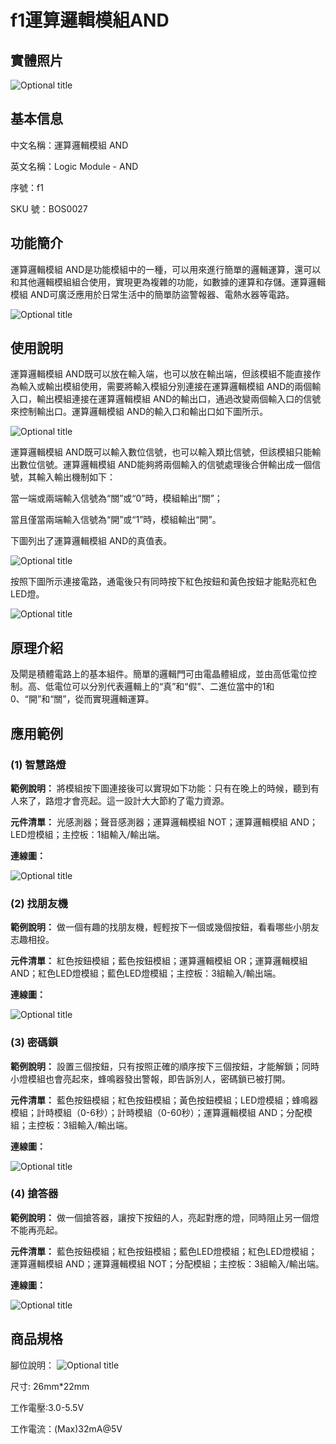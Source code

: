 # f1運算邏輯模組AND

## 實體照片

![Optional title](../.gitbook/assets/boson-luo-ji-yu-mo-kuai-shi-wu-tu.png)

## 基本信息

中文名稱：運算邏輯模組 AND

英文名稱：Logic Module - AND

序號：f1

SKU 號：BOS0027

## 功能簡介

運算邏輯模組 AND是功能模組中的一種，可以用來進行簡單的邏輯運算，還可以和其他邏輯模組組合使用，實現更為複雜的功能，如數據的運算和存儲。運算邏輯模組 AND可廣泛應用於日常生活中的簡單防盜警報器、電熱水器等電路。

![Optional title](../.gitbook/assets/boson-luo-ji-yu-mo-kuai-shi-li.png)

## 使用說明

運算邏輯模組 AND既可以放在輸入端，也可以放在輸出端，但該模組不能直接作為輸入或輸出模組使用，需要將輸入模組分別連接在運算邏輯模組 AND的兩個輸入口，輸出模組連接在運算邏輯模組 AND的輸出口，通過改變兩個輸入口的信號來控制輸出口。運算邏輯模組 AND的輸入口和輸出口如下圖所示。

![Optional title](../.gitbook/assets/boson-luo-ji-yu-mo-kuai-shi-yong-shuo-ming-1.png)

運算邏輯模組 AND既可以輸入數位信號，也可以輸入類比信號，但該模組只能輸出數位信號。運算邏輯模組 AND能夠將兩個輸入的信號處理後合併輸出成一個信號，其輸入輸出機制如下：

當一端或兩端輸入信號為“關”或“0”時，模組輸出“關”；

當且僅當兩端輸入信號為“開”或“1”時，模組輸出“開”。

下圖列出了運算邏輯模組 AND的真值表。

![Optional title](../.gitbook/assets/boson-luo-ji-yu-mo-kuai-shi-yong-shuo-ming-2.png)

按照下圖所示連接電路，通電後只有同時按下紅色按鈕和黃色按鈕才能點亮紅色LED燈。

![Optional title](../.gitbook/assets/boson-luo-ji-yu-mo-kuai-shi-yong-shuo-ming-3.png)

## 原理介紹

及閘是積體電路上的基本組件。簡單的邏輯門可由電晶體組成，並由高低電位控制。高、低電位可以分別代表邏輯上的“真”和“假”、二進位當中的1和0、“開”和“關”，從而實現邏輯運算。

## 應用範例

### **\(1\) 智慧路燈**

**範例說明：** 將模組按下圖連接後可以實現如下功能：只有在晚上的時候，聽到有人來了，路燈才會亮起。這一設計大大節約了電力資源。

**元件清單：** 光感測器；聲音感測器；運算邏輯模組 NOT；運算邏輯模組 AND；LED燈模組；主控板：1組輸入/輸出端。

**連線圖：**

![Optional title](../.gitbook/assets/boson-luo-ji-yu-mo-kuai-zhi-neng-lu-deng-lian-xian-tu.png)

### **\(2\) 找朋友機**

**範例說明：** 做一個有趣的找朋友機，輕輕按下一個或幾個按鈕，看看哪些小朋友志趣相投。

**元件清單：** 紅色按鈕模組；藍色按鈕模組；運算邏輯模組 OR；運算邏輯模組 AND；紅色LED燈模組；藍色LED燈模組；主控板：3組輸入/輸出端。

**連線圖：**

![Optional title](../.gitbook/assets/boson-luo-ji-yu-mo-kuai-zhao-peng-you-ji-lian-xian-tu.png)

### **\(3\) 密碼鎖**

**範例說明：** 設置三個按鈕，只有按照正確的順序按下三個按鈕，才能解鎖；同時小燈模組也會亮起來，蜂鳴器發出警報，即告訴別人，密碼鎖已被打開。

**元件清單：** 藍色按鈕模組；紅色按鈕模組；黃色按鈕模組；LED燈模組；蜂鳴器模組；計時模組（0-6秒）；計時模組（0-60秒）；運算邏輯模組 AND；分配模組；主控板：3組輸入/輸出端。

**連線圖：**

![Optional title](../.gitbook/assets/boson-luo-ji-yu-mo-kuai-mi-ma-suo-lian-xian-tu.png)

### **\(4\) 搶答器**

**範例說明：** 做一個搶答器，讓按下按鈕的人，亮起對應的燈，同時阻止另一個燈不能再亮起。

**元件清單：** 藍色按鈕模組；紅色按鈕模組；藍色LED燈模組；紅色LED燈模組；運算邏輯模組 AND；運算邏輯模組 NOT；分配模組；主控板：3組輸入/輸出端。

**連線圖：**

![Optional title](../.gitbook/assets/boson-luo-ji-yu-mo-kuai-qiang-da-qi-lian-xian-tu.png)

## 商品規格

腳位說明： ![Optional title](../.gitbook/assets/boson-luo-ji-yu-mo-kuai-yin-jiao-shuo-ming.png)

尺寸: 26mm\*22mm

工作電壓:3.0-5.5V

工作電流：\(Max\)32mA@5V

